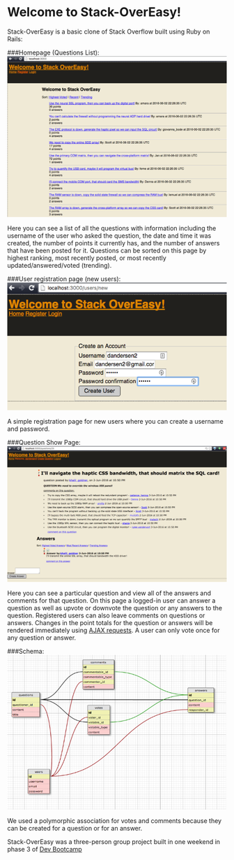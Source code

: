 # Welcome to Stack-OverEasy!

Stack-OverEasy is a basic clone of Stack Overflow built using Ruby on Rails:

###Homepage (Questions List):
![Screenshot 1](https://github.com/dandersen2/Stack_OverEasy/blob/master/stack-overeasy-homepage.png "homepage")

Here you can see a list of all the questions with information including the username of the user who asked the question, the date and time it was created, the number of points it currently has, and the number of answers that have been posted for it. Questions can be sorted on this page by highest ranking, most recently posted, or most recently updated/answered/voted (trending).

###User registration page (new users):
![Screenshot 2](https://github.com/dandersen2/Stack_OverEasy/blob/master/stack-overeasy-userauth.png "registration page")

A simple registration page for new users where you can create a username and password.

###Question Show Page:
![Screenshot 3](https://github.com/dandersen2/Stack_OverEasy/blob/master/stack-overeasy-question-page.png "question page")

Here you can see a particular question and view all of the answers and comments for that question. On this page a logged-in user can answer a question as well as upvote or downvote the question or any answers to the question. Registered users can also leave comments on questions or answers. Changes in the point totals for the question or answers will be rendered immediately using [AJAX requests](https://github.com/dandersen2/Stack_OverEasy/blob/master/app/assets/javascripts/main.js). A user can only vote once for any question or answer.

###Schema:
![Screenshot 4](https://github.com/dandersen2/Stack_OverEasy/blob/master/stack-overeasy-schema.png "schema")

We used a polymorphic association for votes and comments because they can be created for a question or for an answer.

Stack-OverEasy was a three-person group project built in one weekend in phase 3 of [Dev Bootcamp](http://devbootcamp.com/)